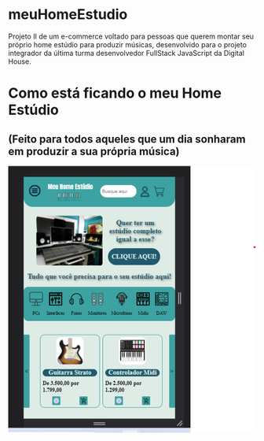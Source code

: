 # meuHomeEstudio
Projeto II de um e-commerce voltado para pessoas que querem montar seu próprio home estúdio para produzir músicas, desenvolvido para o projeto integrador da última turma desenvolvedor FullStack JavaScript da Digital House.

# Como está ficando o meu Home Estúdio 
## (Feito para todos aqueles que um dia sonharam em produzir a sua própria música)

![Foto da home do site na versão mobile](public/images/meuHomeEstudio.png)
